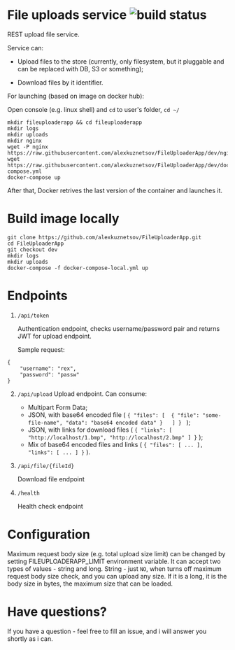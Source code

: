 # File uploads service ![build status ](https://travis-ci.org/alexkuznetsov/FileUploaderApp.svg?branch=dev)

REST upload file service.

Service can:

 - Upload files to the store (currently, only filesystem, but it pluggable and can be replaced with DB, S3 or something);
 
 - Download files by it identifier.

For launching (based on image on docker hub):

Open console (e.g. linux shell) and `cd` to user's folder, ``` cd ~/ ```

```
mkdir fileuploaderapp && cd fileuploaderapp 
mkdir logs
mkdir uploads
mkdir nginx
wget -P nginx https://raw.githubusercontent.com/alexkuznetsov/FileUploaderApp/dev/nginx/nginx.conf
wget https://raw.githubusercontent.com/alexkuznetsov/FileUploaderApp/dev/docker-compose.yml
docker-compose up
```

After that, Docker retrives the last version of the container and launches it.

Build image locally
===================

```
git clone https://github.com/alexkuznetsov/FileUploaderApp.git
cd FileUploaderApp
git checkout dev
mkdir logs
mkdir uploads
docker-compose -f docker-compose-local.yml up
```

Endpoints
===========

1.  ```/api/token```

    Authentication endpoint, checks username/password pair and returns JWT for upload endpoint.

    Sample request: 
```
{
    "username": "rex", 
    "password": "passw" 
} 
```

2. ```/api/upload```
    Upload endpoint. Can consume:
    
    - Multipart Form Data;
    - JSON, with base64 encoded file ( ``` { "files": [  { "file": "some-file-name", "data": "base64 encoded data" }   ] }  ``` );
    - JSON, with links for download files (  ```{ "links": [ "http://localhost/1.bmp", "http://localhost/2.bmp" ] }``` );
    - Mix of base64 encoded files and links ( ```{ "files": [ ... ], "links": [ ... ] }``` ).

3. ```/api/file/{fileId}```

    Download file endpoint

4. ```/health```
    
    Health check endpoint

Configuration
===============

Maximum request body size (e.g. total upload size limit) can be changed by setting FILEUPLOADERAPP_LIMIT environment variable.
It can accept two types of values - string and long. String - just `NO`, when turns off maximum request body size check, and you can upload any size.
If it is a long, it is the body size in bytes, the maximum size that can be loaded.

Have questions?
===============
If you have a question - feel free to fill an issue, and i will answer you shortly as i can.

